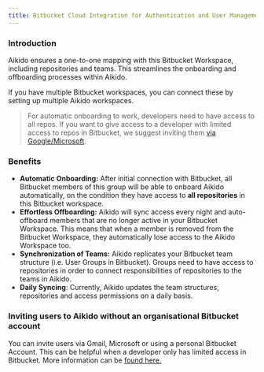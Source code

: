 ```yaml
---
title: Bitbucket Cloud Integration for Authentication and User Management
---
```



### Introduction

Aikido ensures a one-to-one mapping with this Bitbucket Workspace, including repositories and teams. This streamlines the onboarding and offboarding processes within Aikido.

If you have multiple Bitbucket workspaces, you can connect these by setting up multiple Aikido workspaces.

> For automatic onboarding to work, developers need to have access to all repos. If you want to give access to a developer with limited access to repos in Bitbucket, we suggest inviting them [via Google/Microsoft](https://help.aikido.dev/doc/invite-users-to-aikido-without-a-git-account/docqM7btfSwK).

### Benefits

- **Automatic Onboarding:** After initial connection with Bitbucket, all Bitbucket members of this group will be able to onboard Aikido automatically, on the condition they have access to **all repositories** in this Bitbucket workspace.
- **Effortless Offboarding:** Aikido will sync access every night and auto-offboard members that are no longer active in your Bitbucket Workspace. This means that when a member is removed from the Bitbucket Workspace, they automatically lose access to the Aikido Workspace too.
- **Synchronization of Teams:** Aikido replicates your Bitbucket team structure (i.e. User Groups in Bitbucket). Groups need to have access to repositories in order to connect responsibilities of repositories to the teams in Aikido.
- **Daily Syncing**: Currently, Aikido updates the team structures, repositories and access permissions on a daily basis.

### Inviting users to Aikido without an organisational Bitbucket account

You can invite users via Gmail, Microsoft or using a personal Bitbucket Account. This can be helpful when a developer only has limited access in Bitbucket. More information can be [found here.](https://help.aikido.dev/doc/invite-users-to-aikido-without-a-git-account/docqM7btfSwK)